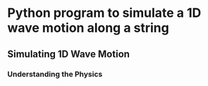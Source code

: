 # Python program to simulate a 1D wave motion along a string

## Simulating 1D Wave Motion

### Understanding the Physics
